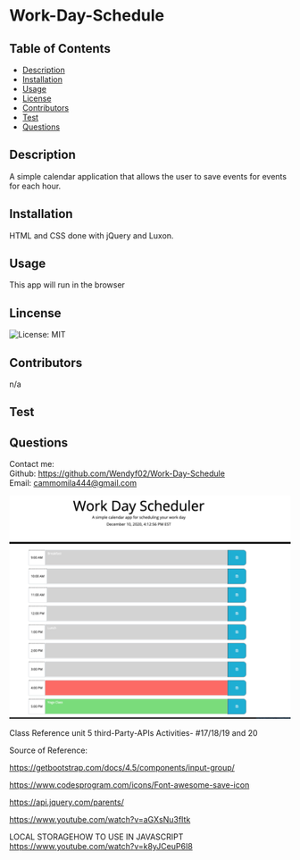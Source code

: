 # Work-Day-Schedule
  ## Table of Contents
  * [Description](#description)
  * [Installation](#installation)
  * [Usage](#usage)
  * [License](#license)
  * [Contributors](#contributors)
  * [Test](#test)
  * [Questions](#questions)
  
  ## Description
  A simple calendar application that allows the user to save events for events for each hour.

  ## Installation
  HTML and CSS done with jQuery and Luxon.


  ## Usage
  This app will run in the browser

  ## Lincense
  ![License: MIT](https://img.shields.io/badge/License-MIT-yellow.svg)

  ## Contributors
  n/a

  ## Test
  
  
  ## Questions

  Contact me:   
  Github: https://github.com/Wendyf02/Work-Day-Schedule  
  Email: cammomila444@gmail.com
  
  ![GitHub](assets/image/dayclndr.png)    

Class Reference unit 5
third-Party-APIs
Activities- #17/18/19 and 20

Source of Reference:

https://getbootstrap.com/docs/4.5/components/input-group/

https://www.codesprogram.com/icons/Font-awesome-save-icon

https://api.jquery.com/parents/

https://www.youtube.com/watch?v=aGXsNu3fItk

LOCAL STORAGEHOW TO USE IN JAVASCRIPT     
https://www.youtube.com/watch?v=k8yJCeuP6I8

  
  
